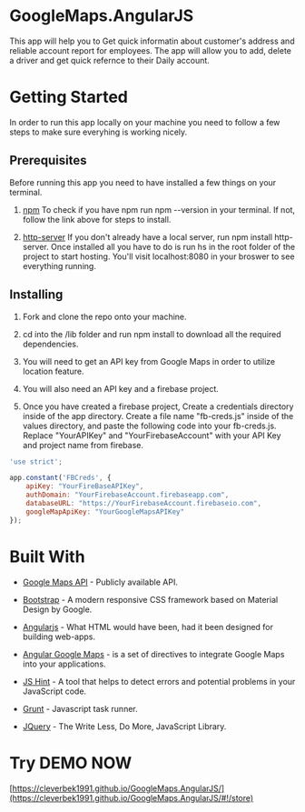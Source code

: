# GoogleMaps.AngularJS

This app will help you to Get quick informatin about customer's address and reliable account report for employees. The app will allow you to add, delete a driver and get quick refernce to their Daily account.

# Getting Started

In order to run this app locally on your machine you need to follow a few steps to make sure everyhing is working nicely.

## Prerequisites

Before running this app you need to have installed a few things on your terminal.

1. [npm](https://www.npmjs.com/get-npm?utm_source=house&utm_medium=homepage&utm_campaign=free%20orgs&utm_term=Install%20npm "npm Install") To check if you have npm run npm --version in your terminal. If not, follow the link above for steps to install.

2. [http-server](https://www.npmjs.com/package/http-server) If you don't already have a local server, run npm install http-server. Once installed all you have to do is run hs in the root folder of the project to start hosting. You'll visit localhost:8080 in your broswer to see everything running.

## Installing

1. Fork and clone the repo onto your machine.

2. cd into the /lib folder and run npm install to download all the required dependencies.

3. You will need to get an API key from Google Maps in order to utilize location feature.

4. You will also need an API key and a firebase project.

5. Once you have created a firebase project, Create a credentials directory inside of the app directory. Create a file name "fb-creds.js" inside of the values directory, and paste the following code into your fb-creds.js. Replace "YourAPIKey" and "YourFirebaseAccount" with your API Key and project name from firebase.

``` javascript
'use strict';

app.constant('FBCreds', {
    apiKey: "YourFireBaseAPIKey",
    authDomain: "YourFirebaseAccount.firebaseapp.com",
    databaseURL: "https://YourFirebaseAccount.firebaseio.com",
    googleMapApiKey: "YourGoogleMapsAPIKey"
});
```

# Built With


* [Google Maps API](https://developers.google.com/maps/) - Publicly available API.

* [Bootstrap](http://getbootstrap.com/getting-started/) - A modern responsive CSS framework based on Material Design by Google.

* [Angularjs](https://angularjs.org/) - What HTML would have been, had it been designed for building web-apps.

* [Angular Google Maps](http://angular-ui.github.io/angular-google-maps/#!/) - is a set of directives to integrate Google Maps into your applications.

* [JS Hint](http://jshint.com/) - A tool that helps to detect errors and potential problems in your JavaScript code.

* [Grunt](https://gruntjs.com/) - Javascript task runner.

* [JQuery](https://jquery.com/) - The Write Less, Do More, JavaScript Library.


# Try DEMO NOW

[https://cleverbek1991.github.io/GoogleMaps.AngularJS/](https://cleverbek1991.github.io/GoogleMaps.AngularJS/#!/store)
